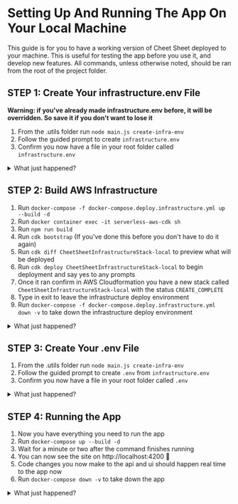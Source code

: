 # Setting Up And Running The App On Your Local Machine

This guide is for you to have a working version of Cheet Sheet deployed to your machine. This is useful for testing the app before you use it, and develop new features. All commands, unless otherwise noted, should be ran from the root of the project folder.

## STEP 1: Create Your infrastructure.env File

**Warning: if you've already made infrastructure.env before, it will be overridden. So save it if you don't want to lose it**

1. From the .utils folder run `node main.js create-infra-env`
2. Follow the guided prompt to create `infrastructure.env`
3. Confirm you now have a file in your root folder called `infrastructure.env`

<details><summary>What just happened?</summary>

> The first thing we need to do is provision infrastructure for the app. This includes things like S3 Buckets, Cognito Userpools. We do this through docker compose. The file called infrastructure.env, is what properly configures how to build the infrastructure. You could also build the `infrastructure.env` file manually by following the [infrastructure.template.env](/.env_templates/infrastructure.template.env).  It's just that the utility cli provides guided prompts to make it a bit easier. *If you want to learn more about what each configuration is, read the ENVIRONMENT variable glossary.*

</details>

## STEP 2: Build AWS Infrastructure

1. Run `docker-compose -f docker-compose.deploy.infrastructure.yml up --build -d`
1. Run `docker container exec -it serverless-aws-cdk sh`
1. Run `npm run build`
1. Run `cdk bootstrap` (If you've done this before you don't have to do it again)
1. Run `cdk diff CheetSheetInfrastructureStack-local` to preview what will be deployed
1. Run `cdk deploy CheetSheetInfrastructureStack-local` to begin deployment and say yes to any prompts
1. Once it ran confirm in AWS Cloudformation you have a new stack called `CheetSheetInfrastructureStack-local` with the status `CREATE_COMPLETE`
1. Type in exit to leave the infrastructure deploy environment
1. Run `docker-compose -f docker-compose.deploy.infrastructure.yml down -v` to take down the infrastructure deploy environment

<details><summary>What just happened?</summary>

> Infrastructure is provisioned via the AWS CDK. This is an open-source Infrastructure as Code toolkit for AWS that streamlines creating and applying changes to infrastructure. We first use docker compose to create a docker container with the CDK installed and infrastructure templates defined. Next we exec in to the container (this is similar to ssh'ing into a vm) to run CDK cli commands inside it that build and deploy our AWS Cloudformation Infrastructure Stack. We user docker for 2 reasons:
> 1. It makes the number of things you have to install less
> 2. We can version control dependencies to reduce possibility of breaking changes
>
> **Note:** Because this is only mean to run locally on our machine do only things we need are Cognito and an S3 bucket for app data, unlike in **Setting Up And Launching The App On AWS**, where we need more.

</details>

## STEP 3: Create Your .env File
1. From the .utils folder run `node main.js create-infra-env`
1. Follow the guided prompt to create `.env` from `infrastructure.env`
1. Confirm you now have a file in your root folder called `.env`

<details><summary>What just happened?</summary>

> Now that we have a Cognito Userpool and an S3 bucket created from the previous step, can run our app locally. The file called `.env`, is what properly configures things to run on your machine. You could also build the `.env` file manually by following [local.template.env](/.env_templates/local.env). It's just that the utility cli provides guided prompts to make it a bit easier. *If you want to learn more about what each configuration is, read the ENVIRONMENT variable glossary.*

</details>

## STEP 4: Running the App

1. Now you have everything you need to run the app
1. Run `docker-compose up --build -d`
1. Wait for a minute or two after the command finishes running
1. You can now see the site on http://localhost:4200 :beers:
1. Code changes you now make to the api and ui should happen real time to the app now
1. Run `docker-compose down -v` to take down the app

<details><summary>What just happened?</summary>

> We now have everything we need to run the app locally. By using docker compose, we set up two running containers, one for the UI, and the other for the API. You can now use the app just as if you were to us it on the internet. The API uses SAM Local and mounted volumes so if you make changes to the API code it will be reflected in real time. The UI uses Angular, Webpack and mounted volumes, so if you make changes to the UI code it will be reflected in real time on the browser.

</details>
